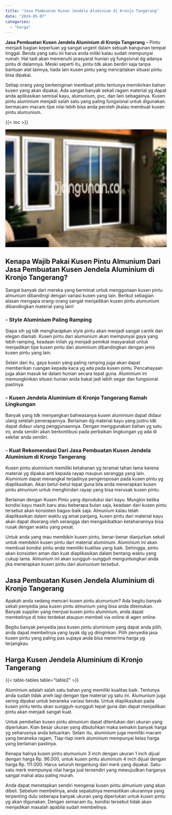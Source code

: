 ```yaml
---
title: "Jasa Pembuatan Kusen Jendela Aluminium di Kronjo Tangerang"
date: "2024-05-07"
categories: 
  - "harga"
---
```


**Jasa Pembuatan Kusen Jendela Aluminium di Kronjo Tangerang** – Pintu menjadi bagian keperluan yg sangat urgent dalam sebuah bangunan tempat tinggal. Benda yang satu ini harus anda miliki kalau sudah mempunyai rumah. Hal tadi akan memenuhi prasyarat hunian yg fungsional dg adanya pintu di dalamnya. Meski seperti itu, pintu tdk akan berdiri saja tanpa bantuan alat lainnya, tiada lain kusen pintu yang menciptakan situasi pintu bisa dipakai.

Setiap orang yang berkeinginan membuat pintu tentunya memikirkan bahan kusen yang akan dipakai. Ada sangat banyak sekali ragam material yg dapat anda aplikasikan semisal kayu, alumunium, pvc, dan lain sebagainya. Kusen pintu aluminium menjadi salah satu yang paling fungsional untuk digunakan. bermacam-macam tipe nilai lebih bisa anda peroleh jikalau membuat kusen pintu alumunium.

{{< toc >}}

![Jasa Pembuatan Kusen Jendela Aluminium di Kronjo Tangerang](/images/harga-kusen-jendela-alumunium-30.png)

## Kenapa Wajib Pakai Kusen Pintu Almunium Dari Jasa Pembuatan Kusen Jendela Aluminium di Kronjo Tangerang?

Sangat banyak dari mereka yang berminat untuk menggunaan kusen pintu almunium dibandingi dengan variasi kusen yang lain. Berikut sebagian alasan mengapa orang-orang sangat menjadikan kusen pintu alumunium dibandingkan material yang lain!

### \- Style Aluminium Paling Ramping

Siapa sih yg tdk mengharapkan style pintu akan menjadi sangat cantik dan elegan diamati. Kusen pintu dari alumunium akan mempunyai gaya yang lebih ramping, keadaan inilah yg menjadi pemikat masyarakat untuk menjadikan tipe kusen pintu dari aluminium dibandingkan dengan jenis kusen pintu yang lain.

Selain dari itu, gaya kusen yang paling ramping juga akan dapat memberikan ruangan kepada kaca yg ada pada kusen pintu. Pencahayaan juga akan masuk ke dalam hunian secara tepat guna. Aluminium ini memungkinkan situasi hunian anda bakal jadi lebih segar dan fungsional pastinya.

### \- Kusen Jendela Aluminium di Kronjo Tangerang Ramah Lingkungan

Banyak yang tdk menyangkan bahwasanya kusen aluminium dapat didaur ulang setelah penerapannya. Berlainan dg material kayu yang justru tdk dapat didaur ulang penggunaannya. Dengan menggunakan bahan yg satu ini, anda sendiri akan berkontibusi pada perbaikan lingkungan yg ada di sekitar anda sendiri.

### \- Kuat Rekomendasi Dari Jasa Pembuatan Kusen Jendela Aluminium di Kronjo Tangerang

Kusen pintu aluminium memiliki ketahanan yg teramat tahan lama karena material yg dipakai anti kepada rayap maupun serangga yang lain. Aluminium dapat menangkal terjadinya pengeroposan pada kusen pintu yg diaplikasikan. Akan betul-betul tepat guna bila anda menerapkan kusen pintu almunium untuk menghindari rayap yang bisa merusak kusen pintu.

Berlainan dengan Kusen Pintu yang diproduksi dari kayu. Mungkin ketika kondisi kayu masih baru atau beberapa bulan saja, keadaan dari kusen pintu tersebut akan konsisten bagus-baik saja. Almunium kalau telah diaplikasikan dalam waktu yg amat panjang, kusen pintu dari material kayu akan dapat diserang oleh serangga dan mengakibatkan ketahanannya bisa rusak dengan waktu yang pesat.

Untuk anda yang mau membikin kusen pintu, benar-benar dianjurkan sekali untuk membikin kusen pintu dari material aluminium. Aluminium ini akan membuat kondisi pintu anda memiliki kualitas yang baik. Sehingga, pintu akan konsisten aman dan kuat diaplikasikan dalam bentang waktu yang cukup lama. Almunium ini akan sungguh-sungguh menguntungkan anda jika menerapkan kusen pintu dari alumunium tersebut.

## Jasa Pembuatan Kusen Jendela Aluminium di Kronjo Tangerang

Apakah anda sedang mencari kusen pintu alumunium? Ada begitu banyak sekali penyedia jasa kusen pintu almunium yang bisa anda ditemukan. Banyak supplier yang menjual kusen pintu aluminium, anda dapat membelinya di toko terdekat ataupun membeli via online di agen online.

Begitu banyak penyedia jasa kusen pintu aluminium yang dapat anda pilih, anda dapat membelinya yang layak dg yg diinginkan. Pilih penyedia jasa kusen pintu yang paling pas supaya anda bisa menerima harga yg terjangkau.

## Harga Kusen Jendela Aluminium di Kronjo Tangerang

{{< table-tables table="table2" >}}

Aluminium adalah salah satu bahan yang memiliki kualitas baik. Tentunya anda sudah tidak aneh lagi dengan tipe material yg satu ini. Alumunium juga sering dipakai untuk beraneka variasi benda. Untuk diaplikasikan pada kusen pintu tentu akan sungguh-sungguh tepat guna dan dapat menjadikan pintu akan menjadi sangat kuat.

Untuk pembelian kusen pintu almunium dapat ditentukan dari ukuran yang diperlukan. Kian besar ukuran yang dibutuhkan maka semakin banyak harga yg seharusnya anda keluarkan. Selain itu, aluminium juga memiliki macam yang beraneka ragam, Tiap-tiap merk aluminium mempunyai kelas harga yang berlainan pastinya.

Kenapa halnya kusen pintu alumunium 3 inch dengan ukuran 1 inch dijual dengan harga Rp. 96.000, untuk kusen pintu aluminium 4 inch dijual dengan harga Rp. 111.000. Harus seluruh tergantung dari merk yang dipakai. Satu-satu merk mempunyai nilai harga jual tersendiri yang mewujudkan harganya sangat mahal atau paling murah.

Anda dapat menetapkan sendiri mengenai kusen pintu almunium yang akan dibeli. Sebelum membelinya, anda sepatutnya memastikan ukurannya yang terpenting dulu seberapa banyak ukuran yang diperlukan untuk kusen pintu yg akan digunakan. Dengan semacam itu, kondisi tersebut tidak akan menjadikan masalah apabila sudah membelinya.
